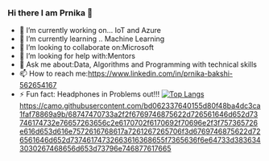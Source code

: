 ### Hi there I am Prnika 👋



- 🔭 I’m currently working on... IoT and Azure 
- 🌱 I’m currently learning .. Machine Learning 
- 👯 I’m looking to collaborate on:Microsoft 
- 🤔 I’m looking for help with:Mentors
- 💬 Ask me about:Data, Algorithms and Programming with technical skills
- 📫 How to reach me:https://www.linkedin.com/in/prnika-bakshi-562654167
- ⚡ Fun fact: Headphones in Problems out!!! 
[![Top Langs](https://github-readme-stats.vercel.app/api/top-langs/?username=prnika10)](https://github.com/prnika10/github-readme-stats) 
https://camo.githubusercontent.com/bd062337640155d80f48ba4dc3ca1faf78869a9b/68747470733a2f2f6769746875622d726561646d652d73746174732e76657263656c2e6170702f6170692f70696e2f3f757365726e616d653d616e7572616768617a7261267265706f3d6769746875622d726561646d652d73746174732663616368655f7365636f6e64733d3836343030267468656d653d73796e746877617665
